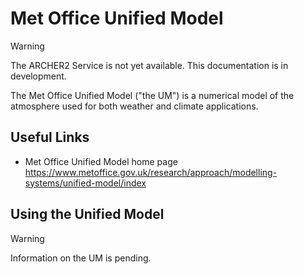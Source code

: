 # Met Office Unified Model

<div class="warning">

<div class="admonition-title">

Warning

</div>

The ARCHER2 Service is not yet available. This documentation is in
development.

</div>

The Met Office Unified Model ("the UM") is a numerical model of the
atmosphere used for both weather and climate applications.

## Useful Links

  - Met Office Unified Model home page
    <https://www.metoffice.gov.uk/research/approach/modelling-systems/unified-model/index>

## Using the Unified Model

<div class="warning">

<div class="admonition-title">

Warning

</div>

Information on the UM is pending.

</div>
